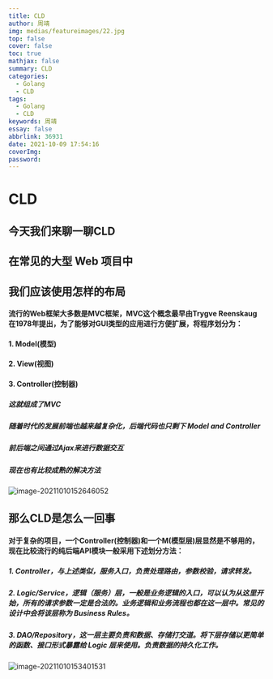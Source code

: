 ```yaml
---
title: CLD
author: 周靖
img: medias/featureimages/22.jpg
top: false
cover: false
toc: true
mathjax: false
summary: CLD
categories:
  - Golang
  - CLD
tags:
  - Golang
  - CLD
keywords: 周靖
essay: false
abbrlink: 36931
date: 2021-10-09 17:54:16
coverImg:
password:
---
```


# CLD

## 今天我们来聊一聊CLD

## 在常见的大型 Web 项目中

## 我们应该使用怎样的布局

#### 流行的Web框架大多数是MVC框架，MVC这个概念最早由Trygve Reenskaug在1978年提出，为了能够对GUI类型的应用进行方便扩展，将程序划分为：

#### 1. Model(模型)

#### 2. View(视图)

#### 3. Controller(控制器)

##### 这就组成了MVC



##### 随着时代的发展前端也越来越复杂化，后端代码也只剩下 Model and Controller

##### 前后端之间通过Ajax来进行数据交互

##### 现在也有比较成熟的解决方法

![image-20211010152646052](http://qiniuyun.code520.com.cn//images/202110101526590.png)

## 那么CLD是怎么一回事

#### 对于复杂的项目，一个Controller(控制器)和一个M(模型层)层显然是不够用的，现在比较流行的纯后端API模块一般采用下述划分方法：

##### 1. Controller，与上述类似，服务入口，负责处理路由，参数校验，请求转发。

##### 2. Logic/Service，逻辑（服务）层，一般是业务逻辑的入口，可以认为从这里开始，所有的请求参数一定是合法的。业务逻辑和业务流程也都在这一层中。常见的设计中会将该层称为 Business Rules。

##### 3. DAO/Repository，这一层主要负责和数据、存储打交道。将下层存储以更简单的函数、接口形式暴露给 Logic 层来使用。负责数据的持久化工作。

![image-20211010153401531](http://qiniuyun.code520.com.cn//images/202110101534902.png)
